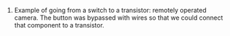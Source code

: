 1. Example of going from a switch to a transistor: remotely operated camera. The button was bypassed with wires so that we could connect that component to a transistor.
